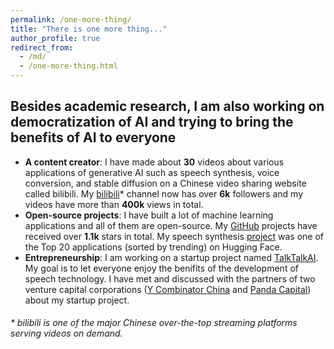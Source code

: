 ```yaml
---
permalink: /one-more-thing/
title: "There is one more thing..."
author_profile: true
redirect_from: 
  - /md/
  - /one-more-thing.html
---
```


## Besides academic research, I am also working on democratization of AI and trying to bring the benefits of AI to everyone

* **A content creator**: I have made about **30** videos about various applications of generative AI such as speech synthesis, voice conversion, and stable diffusion on a Chinese video sharing website called bilibili. My [bilibili](https://space.bilibili.com/501495851?spm_id_from=333.1007.0.0)* channel now has over **6k** followers and my videos have more than **400k** views in total.
* **Open-source projects**: I have built a lot of machine learning applications and all of them are open-source. My [GitHub](https://github.com/KevinWang676) projects have received over **1.1k** stars in total. My speech synthesis [project](https://huggingface.co/spaces/kevinwang676/Bark-with-Voice-Cloning) was one of the Top 20 applications (sorted by trending) on Hugging Face.
* **Entrepreneurship**: I am working on a startup project named [TalkTalkAI](http://www.talktalkai.com/). My goal is to let everyone enjoy the benifits of the development of speech technology. I have met and discussed with the partners of two venture capital corporations ([Y Combinator China](https://www.miracleplus.com/en/) and [Panda Capital](https://www.pandavcfund.com/f)) about my startup project.

<h6> * bilibili is one of the major Chinese over-the-top streaming platforms serving videos on demand.</h6>
